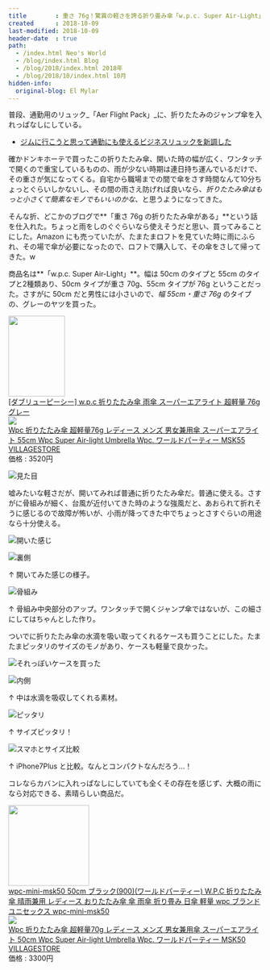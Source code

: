 ```yaml
---
title        : 重さ 76g！驚異の軽さを誇る折り畳み傘「w.p.c. Super Air-Light」を買った
created      : 2018-10-09
last-modified: 2018-10-09
header-date  : true
path:
  - /index.html Neo's World
  - /blog/index.html Blog
  - /blog/2018/index.html 2018年
  - /blog/2018/10/index.html 10月
hidden-info:
  original-blog: El Mylar
---
```


普段、通勤用のリュック_「Aer Flight Pack」_に、折りたたみのジャンプ傘を入れっぱなしにしている。

- [ジムに行こうと思って通勤にも使えるビジネスリュックを新調した](/blog/2018/04/26-01.html)

確かドンキホーテで買ったこの折りたたみ傘、開いた時の幅が広く、ワンタッチで開くので重宝しているものの、雨が少ない時期は連日持ち運んでいるだけで、その重さが気になってくる。自宅から職場までの間で傘をさす時間なんて10分ちょっとぐらいしかないし、その間の雨さえ防げれば良いなら、_折りたたみ傘はもっと小さくて簡素なモノでもいいのかな_、と思うようになってきた。

そんな折、どこかのブログで**「重さ 76g の折りたたみ傘がある」**という話を仕入れた。ちょっと雨をしのぐぐらいなら使えそうだと思い、買ってみることにした。Amazon にも売っていたが、たまたまロフトを見ていた時に雨にふられ、その場で傘が必要になったので、ロフトで購入して、その傘をさして帰ってきた。w

商品名は**「w.p.c. Super Air-Light」**。幅は 50cm のタイプと 55cm のタイプと2種類あり、50cm タイプが重さ 70g、55cm タイプが 76g ということだった。さすがに 50cm だと男性には小さいので、_幅 55cm・重さ 76g_ のタイプの、グレーのヤツを買った。

<div class="ad-amazon">
  <div class="ad-amazon-image">
    <a href="https://www.amazon.co.jp/dp/B07KPBJTMV?tag=neos21-22&amp;linkCode=osi&amp;th=1&amp;psc=1">
      <img src="https://m.media-amazon.com/images/I/31+povxW4kL._SL160_.jpg" width="112" height="160">
    </a>
  </div>
  <div class="ad-amazon-info">
    <div class="ad-amazon-title">
      <a href="https://www.amazon.co.jp/dp/B07KPBJTMV?tag=neos21-22&amp;linkCode=osi&amp;th=1&amp;psc=1">[ダブリューピーシー] w.p.c 折りたたみ傘 雨傘 スーパーエアライト 超軽量 76g グレー</a>
    </div>
  </div>
</div>

<div class="ad-rakuten">
  <div class="ad-rakuten-image">
    <a href="https://hb.afl.rakuten.co.jp/hgc/g00tbhi2.waxyc69f.g00tbhi2.waxydd83/?pc=https%3A%2F%2Fitem.rakuten.co.jp%2Fvillagestore%2Fwpc-msk55%2F&amp;m=http%3A%2F%2Fm.rakuten.co.jp%2Fvillagestore%2Fi%2F10000003%2F">
      <img src="https://thumbnail.image.rakuten.co.jp/@0_mall/villagestore/cabinet/umbrella2/msk55-t3.jpg?_ex=128x128">
    </a>
  </div>
  <div class="ad-rakuten-info">
    <div class="ad-rakuten-title">
      <a href="https://hb.afl.rakuten.co.jp/hgc/g00tbhi2.waxyc69f.g00tbhi2.waxydd83/?pc=https%3A%2F%2Fitem.rakuten.co.jp%2Fvillagestore%2Fwpc-msk55%2F&amp;m=http%3A%2F%2Fm.rakuten.co.jp%2Fvillagestore%2Fi%2F10000003%2F">Wpc 折りたたみ傘 超軽量76g レディース メンズ 男女兼用傘 スーパーエアライト 55cm Wpc Super Air-light Umbrella Wpc. ワールドパーティー MSK55</a>
    </div>
    <div class="ad-rakuten-shop">
      <a href="https://hb.afl.rakuten.co.jp/hgc/g00tbhi2.waxyc69f.g00tbhi2.waxydd83/?pc=https%3A%2F%2Fwww.rakuten.co.jp%2Fvillagestore%2F&amp;m=http%3A%2F%2Fm.rakuten.co.jp%2Fvillagestore%2F">VILLAGESTORE</a>
    </div>
    <div class="ad-rakuten-price">価格 : 3520円</div>
  </div>
</div>

![見た目](./09-02-05.jpg)

嘘みたいな軽さだが、開いてみれば普通に折りたたみ傘だ。普通に使える。さすがに骨組みが細く、台風が近付いてきた時のような強風だと、あおられて折れそうに感じるので故障が怖いが、小雨が降ってきた中でちょっとさすぐらいの用途なら十分使える。

![開いた感じ](./09-02-04.jpg)

![裏側](./09-02-03.jpg)

↑ 開いてみた感じの様子。

![骨組み](./09-02-02.jpg)

↑ 骨組み中央部分のアップ。ワンタッチで開くジャンプ傘ではないが、この細さにしてはちゃんとした作り。

ついでに折りたたみ傘の水滴を吸い取ってくれるケースも買うことにした。たまたまピッタリのサイズのモノがあり、ケースも軽量で良かった。

![それっぽいケースを買った](./09-02-01.jpg)

![内側](./09-02-07.jpg)

↑ 中は水滴を吸収してくれる素材。

![ピッタリ](./09-02-08.jpg)

↑ サイズピッタリ！

![スマホとサイズ比較](./09-02-06.jpg)

↑ iPhone7Plus と比較。なんとコンパクトなんだろう…！

コレならカバンに入れっぱなしにしていても全くその存在を感じず、大概の雨になら対応できる、素晴らしい商品だ。

<div class="ad-amazon">
  <div class="ad-amazon-image">
    <a href="https://www.amazon.co.jp/dp/B07GXB4ZYF?tag=neos21-22&amp;linkCode=osi&amp;th=1&amp;psc=1">
      <img src="https://m.media-amazon.com/images/I/31SCkiAfx0L._SL160_.jpg" width="160" height="160">
    </a>
  </div>
  <div class="ad-amazon-info">
    <div class="ad-amazon-title">
      <a href="https://www.amazon.co.jp/dp/B07GXB4ZYF?tag=neos21-22&amp;linkCode=osi&amp;th=1&amp;psc=1">wpc-mini-msk50 50cm ブラック(900)(ワールドパーティー) W.P.C 折りたたみ傘 晴雨兼用 レディース おりたたみ傘 傘 雨傘 折り畳み 日傘 軽量 wpc ブランド ユニセックス wpc-mini-msk50</a>
    </div>
  </div>
</div>

<div class="ad-rakuten">
  <div class="ad-rakuten-image">
    <a href="https://hb.afl.rakuten.co.jp/hgc/g00tbhi2.waxyc69f.g00tbhi2.waxydd83/?pc=https%3A%2F%2Fitem.rakuten.co.jp%2Fvillagestore%2Fwpc-msk50%2F&amp;m=http%3A%2F%2Fm.rakuten.co.jp%2Fvillagestore%2Fi%2F10000001%2F">
      <img src="https://thumbnail.image.rakuten.co.jp/@0_mall/villagestore/cabinet/umbrella2/msk50-t3.jpg?_ex=128x128">
    </a>
  </div>
  <div class="ad-rakuten-info">
    <div class="ad-rakuten-title">
      <a href="https://hb.afl.rakuten.co.jp/hgc/g00tbhi2.waxyc69f.g00tbhi2.waxydd83/?pc=https%3A%2F%2Fitem.rakuten.co.jp%2Fvillagestore%2Fwpc-msk50%2F&amp;m=http%3A%2F%2Fm.rakuten.co.jp%2Fvillagestore%2Fi%2F10000001%2F">Wpc 折りたたみ傘 超軽量70g レディース メンズ 男女兼用傘 スーパーエアライト 50cm Wpc Super Air-light Umbrella Wpc. ワールドパーティー MSK50</a>
    </div>
    <div class="ad-rakuten-shop">
      <a href="https://hb.afl.rakuten.co.jp/hgc/g00tbhi2.waxyc69f.g00tbhi2.waxydd83/?pc=https%3A%2F%2Fwww.rakuten.co.jp%2Fvillagestore%2F&amp;m=http%3A%2F%2Fm.rakuten.co.jp%2Fvillagestore%2F">VILLAGESTORE</a>
    </div>
    <div class="ad-rakuten-price">価格 : 3300円</div>
  </div>
</div>

